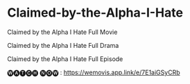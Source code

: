 # Claimed-by-the-Alpha-I-Hate
Claimed by the Alpha I Hate Full Movie

Claimed by the Alpha I Hate Full Drama

Claimed by the Alpha I Hate Full Episode

🅦🅐🅣🅒🅗 🅝🅞🅦  : https://wemovis.app.link/e/7E1aiGSyCRb

